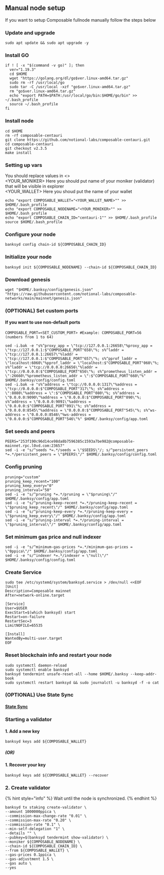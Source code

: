 ## Manual node setup
If you want to setup Composable fullnode manually follow the steps below

### Update and upgrade
```
sudo apt update && sudo apt upgrade -y
```

### Install GO
```
if ! [ -x "$(command -v go)" ]; then
  ver="1.19.3"
  cd $HOME
  wget "https://golang.org/dl/go$ver.linux-amd64.tar.gz"
  sudo rm -rf /usr/local/go
  sudo tar -C /usr/local -xzf "go$ver.linux-amd64.tar.gz"
  rm "go$ver.linux-amd64.tar.gz"
  echo "export PATH=$PATH:/usr/local/go/bin:$HOME/go/bin" >> ~/.bash_profile
  source ~/.bash_profile
fi
```

### Install node
```
cd $HOME
rm -rf composable-centauri
git clone https://github.com/notional-labs/composable-centauri.git
cd composable-centauri
git checkout v2.3.5
make install
```


### Setting up vars
You should replace values in <> <br />
<YOUR_MONIKER> Here you should put name of your moniker (validator) that will be visible in explorer <br />
<YOUR_WALLET> Here you shoud put the name of your wallet

```
echo "export COMPOSABLE_WALLET="<YOUR_WALLET_NAME>"" >> $HOME/.bash_profile
echo "export COMPOSABLE_NODENAME="<YOUR_MONIKER>"" >> $HOME/.bash_profile
echo "export COMPOSABLE_CHAIN_ID="centauri-1"" >> $HOME/.bash_profile
source $HOME/.bash_profile
```


### Configure your node
```
banksyd config chain-id ${COMPOSABLE_CHAIN_ID}
```

### Initialize your node
```
banksyd init ${COMPOSABLE_NODENAME} --chain-id ${COMPOSABLE_CHAIN_ID}
```

### Download genesis
```
wget "$HOME/.banksy/config/genesis.json" "https://raw.githubusercontent.com/notional-labs/composable-networks/main/mainnet/genesis.json" 
```

### (OPTIONAL) Set custom ports

#### If you want to use non-default ports
```
COMPOSABLE_PORT=<SET_CUSTOM_PORT> #Example: COMPOSABLE_PORT=56 (numbers from 1 to 64)
```
```
sed -i.bak -e "s%^proxy_app = \"tcp://127.0.0.1:26658\"%proxy_app = \"tcp://127.0.0.1:$"COMPOSABLE_PORT"658\"%; s%^laddr = \"tcp://127.0.0.1:26657\"%laddr = \"tcp://127.0.0.1:$"COMPOSABLE_PORT"657\"%; s%^pprof_laddr = \"localhost:6060\"%pprof_laddr = \"localhost:$"COMPOSABLE_PORT"060\"%; s%^laddr = \"tcp://0.0.0.0:26656\"%laddr = \"tcp://0.0.0.0:$"COMPOSABLE_PORT"656\"%; s%^prometheus_listen_addr = \":26660\"%prometheus_listen_addr = \":$"COMPOSABLE_PORT"660\"%" $HOME/.banksy/config/config.toml
sed -i.bak -e "s%^address = \"tcp://0.0.0.0:1317\"%address = \"tcp://0.0.0.0:$"COMPOSABLE_PORT"317\"%; s%^address = \":8080\"%address = \":$"COMPOSABLE_PORT"080\"%; s%^address = \"0.0.0.0:9090\"%address = \"0.0.0.0:$"COMPOSABLE_PORT"090\"%; s%^address = \"0.0.0.0:9091\"%address = \"0.0.0.0:$"COMPOSABLE_PORT"091\"%; s%^address = \"0.0.0.0:8545\"%address = \"0.0.0.0:$"COMPOSABLE_PORT"545\"%; s%^ws-address = \"0.0.0.0:8546\"%ws-address = \"0.0.0.0:$"COMPOSABLE_PORT"546\"%" $HOME/.banksy/config/app.toml
```


### Set seeds and peers
```
PEERS="253f190c96d14ce98da8b7596385c1593a7be982@composable-mainnet.rpc.l0vd.com:23657"
sed -i -e "s/^seeds *=.*/seeds = \"$SEEDS\"/; s/^persistent_peers *=.*/persistent_peers = \"$PEERS\"/" $HOME/.banksy/config/config.toml
```

### Config pruning
```
pruning="custom"
pruning_keep_recent="100"
pruning_keep_every="0"
pruning_interval="50"
sed -i -e "s/^pruning *=.*/pruning = \"$pruning\"/" $HOME/.banksy/config/app.toml
sed -i -e "s/^pruning-keep-recent *=.*/pruning-keep-recent = \"$pruning_keep_recent\"/" $HOME/.banksy/config/app.toml
sed -i -e "s/^pruning-keep-every *=.*/pruning-keep-every = \"$pruning_keep_every\"/" $HOME/.banksy/config/app.toml
sed -i -e "s/^pruning-interval *=.*/pruning-interval = \"$pruning_interval\"/" $HOME/.banksy/config/app.toml
```

### Set minimum gas price and null indexer
```
sed -i -e "s/^minimum-gas-prices *=.*/minimum-gas-prices = \"0ppica\"/" $HOME/.banksy/config/app.toml
sed -i -e "s/^indexer *=.*/indexer = \"null\"/" $HOME/.banksy/config/config.toml
```

### Create Service
```
sudo tee /etc/systemd/system/banksyd.service > /dev/null <<EOF
[Unit]
Description=Composable mainnet
After=network-online.target

[Service]
User=$USER
ExecStart=$(which banksyd) start
Restart=on-failure
RestartSec=3
LimitNOFILE=65535

[Install]
WantedBy=multi-user.target
EOF
```

### Reset blockchain info and restart your node
```
sudo systemctl daemon-reload
sudo systemctl enable banksyd
banksyd tendermint unsafe-reset-all --home $HOME/.banksy --keep-addr-book
sudo systemctl restart banksyd && sudo journalctl -u banksyd -f -o cat
```

### (OPTIONAL) Use State Sync

#### [State Sync]()


### Starting a validator

#### 1. Add a new key
```
banksyd keys add ${COMPOSABLE_WALLET}
```
##### (OR)

#### 1. Recover your key
```
banksyd keys add ${COMPOSABLE_WALLET} --recover
```



### 2. Create validator

{% hint style="info" %}
Wait until the node is synchronized.
{% endhint %}

```
banksyd tx staking create-validator \
--amount 1000000ppica \
--commission-max-change-rate "0.01" \
--commission-max-rate "0.20" \
--commission-rate "0.1" \
--min-self-delegation "1" \
--details "" \
--pubkey=$(banksyd tendermint show-validator) \
--moniker ${COMPOSABLE_NODENAME} \
--chain-id ${COMPOSABLE_CHAIN_ID} \
--from ${COMPOSABLE_WALLET} \
--gas-prices 0.1ppica \
--gas-adjustment 1.5 \
--gas auto \
--yes
```

